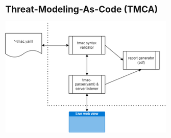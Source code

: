 # Threat-Modeling-As-Code (TMCA)

![High level - Architecture](https://github.com/okpalindrome/threat-modeling-as-code/blob/main/tmac-architecture.png)

